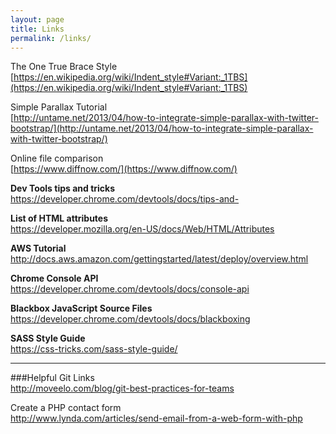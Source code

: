 ```yaml
---
layout: page
title: Links
permalink: /links/
---
```


The One True Brace Style  
[https://en.wikipedia.org/wiki/Indent_style#Variant:_1TBS](https://en.wikipedia.org/wiki/Indent_style#Variant:_1TBS)

Simple Parallax Tutorial  
[http://untame.net/2013/04/how-to-integrate-simple-parallax-with-twitter-bootstrap/](http://untame.net/2013/04/how-to-integrate-simple-parallax-with-twitter-bootstrap/)

Online file comparison  
[https://www.diffnow.com/](https://www.diffnow.com/)  


**Dev Tools tips and tricks**  
https://developer.chrome.com/devtools/docs/tips-and-  

**List of HTML attributes**  
https://developer.mozilla.org/en-US/docs/Web/HTML/Attributes  

**AWS Tutorial**  
http://docs.aws.amazon.com/gettingstarted/latest/deploy/overview.html  

**Chrome Console API**  
https://developer.chrome.com/devtools/docs/console-api  

**Blackbox JavaScript Source Files**  
https://developer.chrome.com/devtools/docs/blackboxing  

**SASS Style Guide**  
https://css-tricks.com/sass-style-guide/
***

###Helpful Git Links  
http://moveelo.com/blog/git-best-practices-for-teams  

Create a PHP contact form  
http://www.lynda.com/articles/send-email-from-a-web-form-with-php

